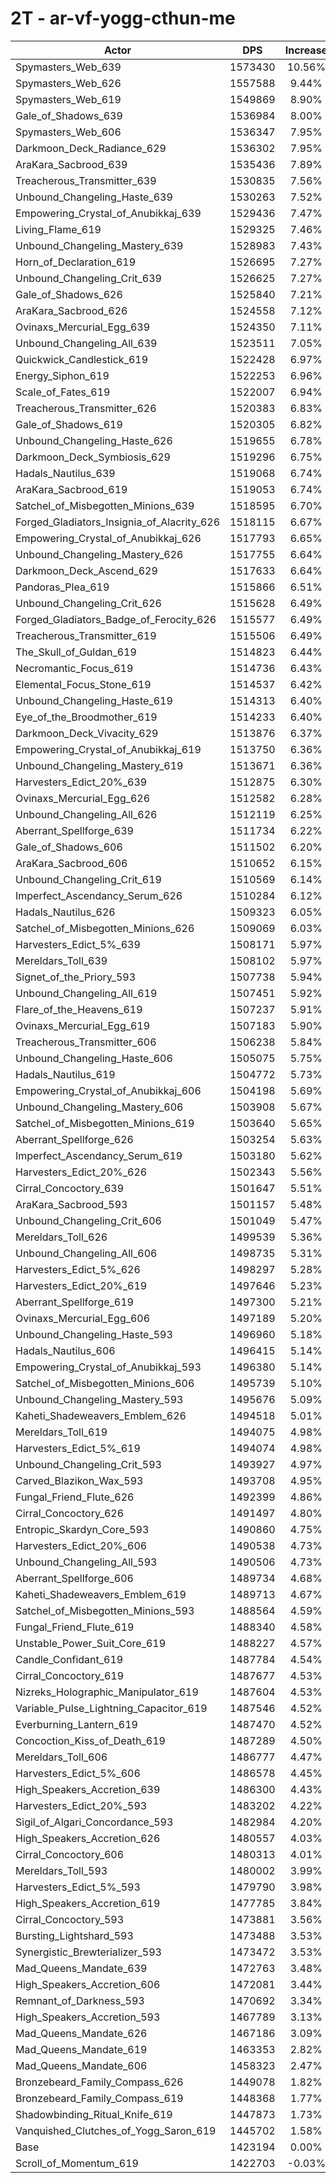 # 2T - ar-vf-yogg-cthun-me
| Actor | DPS | Increase |
|---|:---:|:---:|
|Spymasters_Web_639|1573430|10.56%|
|Spymasters_Web_626|1557588|9.44%|
|Spymasters_Web_619|1549869|8.90%|
|Gale_of_Shadows_639|1536984|8.00%|
|Spymasters_Web_606|1536347|7.95%|
|Darkmoon_Deck_Radiance_629|1536302|7.95%|
|AraKara_Sacbrood_639|1535436|7.89%|
|Treacherous_Transmitter_639|1530835|7.56%|
|Unbound_Changeling_Haste_639|1530263|7.52%|
|Empowering_Crystal_of_Anubikkaj_639|1529436|7.47%|
|Living_Flame_619|1529325|7.46%|
|Unbound_Changeling_Mastery_639|1528983|7.43%|
|Horn_of_Declaration_619|1526695|7.27%|
|Unbound_Changeling_Crit_639|1526625|7.27%|
|Gale_of_Shadows_626|1525840|7.21%|
|AraKara_Sacbrood_626|1524558|7.12%|
|Ovinaxs_Mercurial_Egg_639|1524350|7.11%|
|Unbound_Changeling_All_639|1523511|7.05%|
|Quickwick_Candlestick_619|1522428|6.97%|
|Energy_Siphon_619|1522253|6.96%|
|Scale_of_Fates_619|1522007|6.94%|
|Treacherous_Transmitter_626|1520383|6.83%|
|Gale_of_Shadows_619|1520305|6.82%|
|Unbound_Changeling_Haste_626|1519655|6.78%|
|Darkmoon_Deck_Symbiosis_629|1519296|6.75%|
|Hadals_Nautilus_639|1519068|6.74%|
|AraKara_Sacbrood_619|1519053|6.74%|
|Satchel_of_Misbegotten_Minions_639|1518595|6.70%|
|Forged_Gladiators_Insignia_of_Alacrity_626|1518115|6.67%|
|Empowering_Crystal_of_Anubikkaj_626|1517793|6.65%|
|Unbound_Changeling_Mastery_626|1517755|6.64%|
|Darkmoon_Deck_Ascend_629|1517633|6.64%|
|Pandoras_Plea_619|1515866|6.51%|
|Unbound_Changeling_Crit_626|1515628|6.49%|
|Forged_Gladiators_Badge_of_Ferocity_626|1515577|6.49%|
|Treacherous_Transmitter_619|1515506|6.49%|
|The_Skull_of_Guldan_619|1514823|6.44%|
|Necromantic_Focus_619|1514736|6.43%|
|Elemental_Focus_Stone_619|1514537|6.42%|
|Unbound_Changeling_Haste_619|1514313|6.40%|
|Eye_of_the_Broodmother_619|1514233|6.40%|
|Darkmoon_Deck_Vivacity_629|1513876|6.37%|
|Empowering_Crystal_of_Anubikkaj_619|1513750|6.36%|
|Unbound_Changeling_Mastery_619|1513671|6.36%|
|Harvesters_Edict_20%_639|1512875|6.30%|
|Ovinaxs_Mercurial_Egg_626|1512582|6.28%|
|Unbound_Changeling_All_626|1512119|6.25%|
|Aberrant_Spellforge_639|1511734|6.22%|
|Gale_of_Shadows_606|1511502|6.20%|
|AraKara_Sacbrood_606|1510652|6.15%|
|Unbound_Changeling_Crit_619|1510569|6.14%|
|Imperfect_Ascendancy_Serum_626|1510284|6.12%|
|Hadals_Nautilus_626|1509323|6.05%|
|Satchel_of_Misbegotten_Minions_626|1509069|6.03%|
|Harvesters_Edict_5%_639|1508171|5.97%|
|Mereldars_Toll_639|1508102|5.97%|
|Signet_of_the_Priory_593|1507738|5.94%|
|Unbound_Changeling_All_619|1507451|5.92%|
|Flare_of_the_Heavens_619|1507237|5.91%|
|Ovinaxs_Mercurial_Egg_619|1507183|5.90%|
|Treacherous_Transmitter_606|1506238|5.84%|
|Unbound_Changeling_Haste_606|1505075|5.75%|
|Hadals_Nautilus_619|1504772|5.73%|
|Empowering_Crystal_of_Anubikkaj_606|1504198|5.69%|
|Unbound_Changeling_Mastery_606|1503908|5.67%|
|Satchel_of_Misbegotten_Minions_619|1503640|5.65%|
|Aberrant_Spellforge_626|1503254|5.63%|
|Imperfect_Ascendancy_Serum_619|1503180|5.62%|
|Harvesters_Edict_20%_626|1502343|5.56%|
|Cirral_Concoctory_639|1501647|5.51%|
|AraKara_Sacbrood_593|1501157|5.48%|
|Unbound_Changeling_Crit_606|1501049|5.47%|
|Mereldars_Toll_626|1499539|5.36%|
|Unbound_Changeling_All_606|1498735|5.31%|
|Harvesters_Edict_5%_626|1498297|5.28%|
|Harvesters_Edict_20%_619|1497646|5.23%|
|Aberrant_Spellforge_619|1497300|5.21%|
|Ovinaxs_Mercurial_Egg_606|1497189|5.20%|
|Unbound_Changeling_Haste_593|1496960|5.18%|
|Hadals_Nautilus_606|1496415|5.14%|
|Empowering_Crystal_of_Anubikkaj_593|1496380|5.14%|
|Satchel_of_Misbegotten_Minions_606|1495739|5.10%|
|Unbound_Changeling_Mastery_593|1495676|5.09%|
|Kaheti_Shadeweavers_Emblem_626|1494518|5.01%|
|Mereldars_Toll_619|1494075|4.98%|
|Harvesters_Edict_5%_619|1494074|4.98%|
|Unbound_Changeling_Crit_593|1493927|4.97%|
|Carved_Blazikon_Wax_593|1493708|4.95%|
|Fungal_Friend_Flute_626|1492399|4.86%|
|Cirral_Concoctory_626|1491497|4.80%|
|Entropic_Skardyn_Core_593|1490860|4.75%|
|Harvesters_Edict_20%_606|1490538|4.73%|
|Unbound_Changeling_All_593|1490506|4.73%|
|Aberrant_Spellforge_606|1489734|4.68%|
|Kaheti_Shadeweavers_Emblem_619|1489713|4.67%|
|Satchel_of_Misbegotten_Minions_593|1488564|4.59%|
|Fungal_Friend_Flute_619|1488340|4.58%|
|Unstable_Power_Suit_Core_619|1488227|4.57%|
|Candle_Confidant_619|1487784|4.54%|
|Cirral_Concoctory_619|1487677|4.53%|
|Nizreks_Holographic_Manipulator_619|1487604|4.53%|
|Variable_Pulse_Lightning_Capacitor_619|1487546|4.52%|
|Everburning_Lantern_619|1487470|4.52%|
|Concoction_Kiss_of_Death_619|1487289|4.50%|
|Mereldars_Toll_606|1486777|4.47%|
|Harvesters_Edict_5%_606|1486578|4.45%|
|High_Speakers_Accretion_639|1486300|4.43%|
|Harvesters_Edict_20%_593|1483202|4.22%|
|Sigil_of_Algari_Concordance_593|1482984|4.20%|
|High_Speakers_Accretion_626|1480557|4.03%|
|Cirral_Concoctory_606|1480313|4.01%|
|Mereldars_Toll_593|1480002|3.99%|
|Harvesters_Edict_5%_593|1479790|3.98%|
|High_Speakers_Accretion_619|1477785|3.84%|
|Cirral_Concoctory_593|1473881|3.56%|
|Bursting_Lightshard_593|1473488|3.53%|
|Synergistic_Brewterializer_593|1473472|3.53%|
|Mad_Queens_Mandate_639|1472763|3.48%|
|High_Speakers_Accretion_606|1472081|3.44%|
|Remnant_of_Darkness_593|1470692|3.34%|
|High_Speakers_Accretion_593|1467789|3.13%|
|Mad_Queens_Mandate_626|1467186|3.09%|
|Mad_Queens_Mandate_619|1463353|2.82%|
|Mad_Queens_Mandate_606|1458323|2.47%|
|Bronzebeard_Family_Compass_626|1449078|1.82%|
|Bronzebeard_Family_Compass_619|1448368|1.77%|
|Shadowbinding_Ritual_Knife_619|1447873|1.73%|
|Vanquished_Clutches_of_Yogg_Saron_619|1445702|1.58%|
|Base|1423194|0.00%|
|Scroll_of_Momentum_619|1422703|-0.03%|
